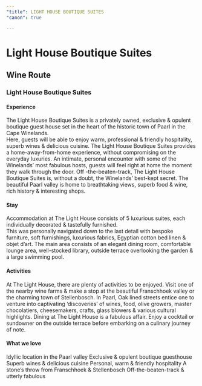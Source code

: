 ```yaml
---
"title": LIGHT HOUSE BOUTIQUE SUITES
"canon": true

---
```


# Light House Boutique Suites
## Wine Route
### Light House Boutique Suites

#### Experience
The Light House Boutique Suites is a privately owned, exclusive &amp; opulent boutique guest house set in the heart of the historic town of Paarl in the Cape Winelands.  
Here, guests will be able to enjoy warm, professional &amp; friendly hospitality, superb wines &amp; delicious cuisine.
The Light House Boutique Suites provides a home-away-from-home experience, without compromising on the everyday luxuries.  An intimate, personal encounter with some of the Winelands’ most fabulous hosts, guests will feel right at home the moment they walk through the door.
Off -the-beaten-track, The Light House Boutique Suites is, without a doubt, the Winelands’ best-kept secret.   The beautiful Paarl valley is home to breathtaking views, superb food &amp; wine, rich history &amp; interesting shops.

#### Stay
Accommodation at The Light House consists of 5 luxurious suites, each individually decorated &amp; tastefully furnished.   
This was personally navigated down to the last detail with bespoke furniture, soft furnishings, luxurious fabrics, Egyptian cotton bed linen &amp; objet d’art.
The main area consists of an elegant dining room, comfortable lounge area, well-stocked library, outside terrace overlooking the garden &amp; a large swimming pool.

#### Activities
At The Light House, there are plenty of activities to be enjoyed.  Visit one of the nearby wine farms &amp; make a stop at the beautiful Franschhoek valley or the charming town of Stellenbosch.
In Paarl, Oak lined streets entice one to venture into captivating ‘discoveries’ of wines, food, olive growers, master chocolatiers, cheesemakers, crafts, glass blowers &amp; various cultural highlights.
Dining at The Light House is a fabulous affair.  Enjoy a cocktail or sundowner on the outside terrace before embarking on a culinary journey of note.


#### What we love
Idyllic location in the Paarl valley
Exclusive &amp; opulent boutique guesthouse 
Superb wines &amp; delicious cuisine
Personal, warm &amp; friendly hospitality
A stone’s throw from Franschhoek &amp; Stellenbosch
Off-the-beaten-track &amp; utterly fabulous